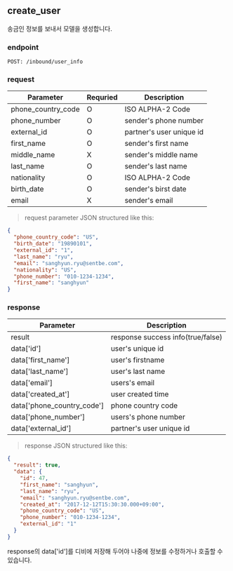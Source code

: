 ## create_user

송금인 정보를 보내서 모델을 생성합니다.

### endpoint
<code>POST: /inbound/user_info</code>

### request

Parameter | Requried | Description
--------- | ------- | -----------
phone_country_code |O| ISO ALPHA-2 Code
phone_number |O| sender's phone number
external_id |O| partner's user unique id
first_name |O| sender's first name
middle_name |X| sender's middle name
last_name |O| sender's last name
nationality |O| ISO ALPHA-2 Code
birth_date |O| sender's birst date
email |X| sender's email

> request parameter JSON structured like this:

```json
{
  "phone_country_code": "US",
  "birth_date": "19890101",
  "external_id": "1",
  "last_name": "ryu",
  "email": "sanghyun.ryu@sentbe.com",
  "nationality": "US",
  "phone_number": "010-1234-1234",
  "first_name": "sanghyun"
}
```

### response
Parameter | Description
--------- | -----------
result | response success info(true/false)
data['id'] | user's unique id
data['first_name'] | user's firstname
data['last_name'] | user's last name
data['email'] | users's email
data['created_at'] | user created time
data['phone_country_code'] | phone country code
data['phone_number'] | users's phone number
data['external_id'] | partner's user unique id

> response JSON structured like this:

```json
{
  "result": true,
  "data": {
    "id": 47,
    "first_name": "sanghyun",
    "last_name": "ryu",
    "email": "sanghyun.ryu@sentbe.com",
    "created_at": "2017-12-12T15:30:30.000+09:00",
    "phone_country_code": "US",
    "phone_number": "010-1234-1234",
    "external_id": "1"
  }
}
```


<aside class="warning">
response의 data['id']를 디비에 저장해 두어야 나중에 정보를 수정하거나 호출할 수 있습니다.
</aside>
